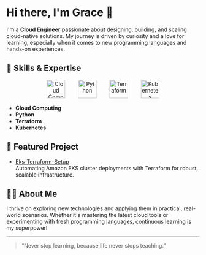 # Hi there, I'm Grace 👋

I'm a **Cloud Engineer** passionate about designing, building, and scaling cloud-native solutions. My journey is driven by curiosity and a love for learning, especially when it comes to new programming languages and hands-on experiences.

## 🚀 Skills & Expertise
<div align="center">
  <img src="https://cdn.jsdelivr.net/gh/devicons/devicon/icons/cloudflare/cloudflare-original.svg" alt="Cloud Computing" width="48" style="margin: 0 15px;"/>
  <img src="https://cdn.jsdelivr.net/gh/devicons/devicon/icons/python/python-original.svg" alt="Python" width="48" style="margin: 0 15px;"/>
  <img src="https://cdn.jsdelivr.net/gh/devicons/devicon/icons/terraform/terraform-original.svg" alt="Terraform" width="48" style="margin: 0 15px;"/>
  <img src="https://cdn.jsdelivr.net/gh/devicons/devicon/icons/kubernetes/kubernetes-plain.svg" alt="Kubernetes" width="48" style="margin: 0 15px;"/>
</div>

- **Cloud Computing**
- **Python**
- **Terraform**
- **Kubernetes**

## 🌟 Featured Project
- [Eks-Terraform-Setup](https://github.com/Grace240/Eks-Terraform-Setup)  
  Automating Amazon EKS cluster deployments with Terraform for robust, scalable infrastructure.

## 👩‍💻 About Me
I thrive on exploring new technologies and applying them in practical, real-world scenarios. Whether it's mastering the latest cloud tools or experimenting with fresh programming languages, continuous learning is my superpower!

<!-- Add your social links below to connect! -->
<!--
[LinkedIn](#) | [Twitter](#) | [Website](#)
-->

---

> “Never stop learning, because life never stops teaching.”
